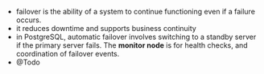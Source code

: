 - failover is the ability of a system to continue functioning even if a failure occurs.
- it reduces downtime and supports business continuity
- in PostgreSQL, automatic failover involves switching to a standby server if the primary server fails. The **monitor node** is for health checks, and coordination of failover events.
- @Todo
